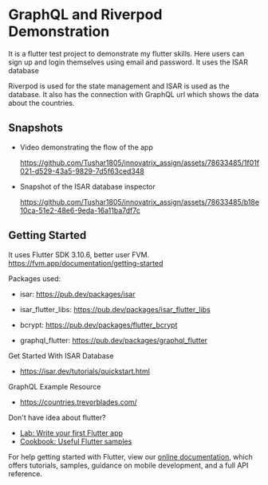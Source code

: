 # GraphQL and Riverpod Demonstration

It is a flutter test project to demonstrate my flutter skills. Here users can sign up and login themselves using email and password. It uses the ISAR database

Riverpod is used for the state management and ISAR is used as the database. It also has the connection with GraphQL url which shows the data about the countries.

## Snapshots

* Video demonstrating the flow of the app
  
  <https://github.com/Tushar1805/innovatrix_assign/assets/78633485/1f01f021-d529-43a5-9829-7d5f63ced348>

* Snapshot of the ISAR database inspector
  
    <https://github.com/Tushar1805/innovatrix_assign/assets/78633485/b18e10ca-51e2-48e6-9eda-16a11ba7df7c>

## Getting Started

It uses Flutter SDK 3.10.6, better user FVM.
<https://fvm.app/documentation/getting-started>

Packages used:

* isar: <https://pub.dev/packages/isar>

* isar_flutter_libs: <https://pub.dev/packages/isar_flutter_libs>
* bcrypt: <https://pub.dev/packages/flutter_bcrypt>
* graphql_flutter: <https://pub.dev/packages/graphql_flutter>

Get Started With ISAR Database

* <https://isar.dev/tutorials/quickstart.html>

GraphQL Example Resource

* <https://countries.trevorblades.com/>

Don't have idea about flutter?

* [Lab: Write your first Flutter app](https://flutter.dev/docs/get-started/codelab)
* [Cookbook: Useful Flutter samples](https://flutter.dev/docs/cookbook)

For help getting started with Flutter, view our
[online documentation](https://flutter.dev/docs), which offers tutorials,
samples, guidance on mobile development, and a full API reference.
